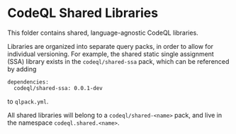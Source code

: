 # CodeQL Shared Libraries

This folder contains shared, language-agnostic CodeQL libraries.

Libraries are organized into separate query packs, in order to allow for
individual versioning. For example, the shared static single assignment (SSA)
library exists in the `codeql/shared-ssa` pack, which can be referenced by adding

```
dependencies:
  codeql/shared-ssa: 0.0.1-dev
```

to `qlpack.yml`.

All shared libraries will belong to a `codeql/shared-<name>` pack, and live in the
namespace `codeql.shared.<name>`.